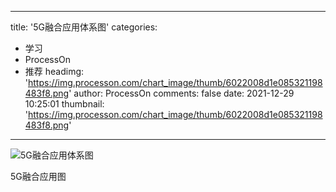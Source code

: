 
---
title: '5G融合应用体系图'
categories: 
 - 学习
 - ProcessOn
 - 推荐
headimg: 'https://img.processon.com/chart_image/thumb/6022008d1e085321198483f8.png'
author: ProcessOn
comments: false
date: 2021-12-29 10:25:01
thumbnail: 'https://img.processon.com/chart_image/thumb/6022008d1e085321198483f8.png'
---

<div>   
<img class="thumb" alt="5G融合应用体系图" src="https://img.processon.com/chart_image/thumb/6022008d1e085321198483f8.png" referrerpolicy="no-referrer">
<p>5G融合应用图</p>  
</div>
            